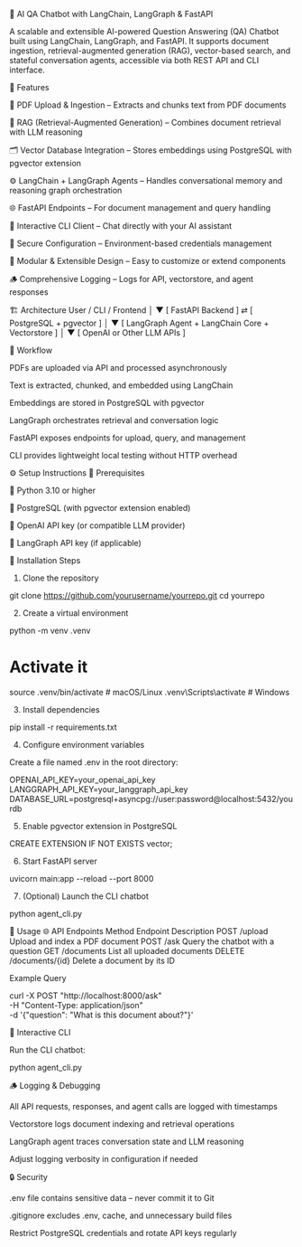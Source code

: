 🤖 AI QA Chatbot with LangChain, LangGraph & FastAPI

A scalable and extensible AI-powered Question Answering (QA) Chatbot built using LangChain, LangGraph, and FastAPI.
It supports document ingestion, retrieval-augmented generation (RAG), vector-based search, and stateful conversation agents, accessible via both REST API and CLI interface.

🚀 Features

📄 PDF Upload & Ingestion – Extracts and chunks text from PDF documents

🧠 RAG (Retrieval-Augmented Generation) – Combines document retrieval with LLM reasoning

🗂️ Vector Database Integration – Stores embeddings using PostgreSQL with pgvector extension

⚙️ LangChain + LangGraph Agents – Handles conversational memory and reasoning graph orchestration

🌐 FastAPI Endpoints – For document management and query handling

💬 Interactive CLI Client – Chat directly with your AI assistant

🔐 Secure Configuration – Environment-based credentials management

🧩 Modular & Extensible Design – Easy to customize or extend components

🪵 Comprehensive Logging – Logs for API, vectorstore, and agent responses

🏗️ Architecture
User / CLI / Frontend
        │
        ▼
[ FastAPI Backend ] ⇄ [ PostgreSQL + pgvector ]
        │
        ▼
[ LangGraph Agent + LangChain Core + Vectorstore ]
        │
        ▼
[ OpenAI or Other LLM APIs ]

📘 Workflow

PDFs are uploaded via API and processed asynchronously

Text is extracted, chunked, and embedded using LangChain

Embeddings are stored in PostgreSQL with pgvector

LangGraph orchestrates retrieval and conversation logic

FastAPI exposes endpoints for upload, query, and management

CLI provides lightweight local testing without HTTP overhead

⚙️ Setup Instructions
🧾 Prerequisites

🐍 Python 3.10 or higher

🐘 PostgreSQL (with pgvector extension enabled)

🔑 OpenAI API key (or compatible LLM provider)

🧩 LangGraph API key (if applicable)

🧰 Installation Steps

1. Clone the repository

git clone https://github.com/yourusername/yourrepo.git
cd yourrepo


2. Create a virtual environment

python -m venv .venv
# Activate it
source .venv/bin/activate        # macOS/Linux
.venv\Scripts\activate           # Windows


3. Install dependencies

pip install -r requirements.txt


4. Configure environment variables

Create a file named .env in the root directory:

OPENAI_API_KEY=your_openai_api_key
LANGGRAPH_API_KEY=your_langgraph_api_key
DATABASE_URL=postgresql+asyncpg://user:password@localhost:5432/yourdb


5. Enable pgvector extension in PostgreSQL

CREATE EXTENSION IF NOT EXISTS vector;


6. Start FastAPI server

uvicorn main:app --reload --port 8000


7. (Optional) Launch the CLI chatbot

python agent_cli.py

🧠 Usage
🌐 API Endpoints
Method	Endpoint	Description
POST	/upload	Upload and index a PDF document
POST	/ask	Query the chatbot with a question
GET	/documents	List all uploaded documents
DELETE	/documents/{id}	Delete a document by its ID

Example Query

curl -X POST "http://localhost:8000/ask" \
     -H "Content-Type: application/json" \
     -d '{"question": "What is this document about?"}'

💬 Interactive CLI

Run the CLI chatbot:

python agent_cli.py


🪵 Logging & Debugging

All API requests, responses, and agent calls are logged with timestamps

Vectorstore logs document indexing and retrieval operations

LangGraph agent traces conversation state and LLM reasoning

Adjust logging verbosity in configuration if needed

🔒 Security

.env file contains sensitive data – never commit it to Git

.gitignore excludes .env, cache, and unnecessary build files

Restrict PostgreSQL credentials and rotate API keys regularly
